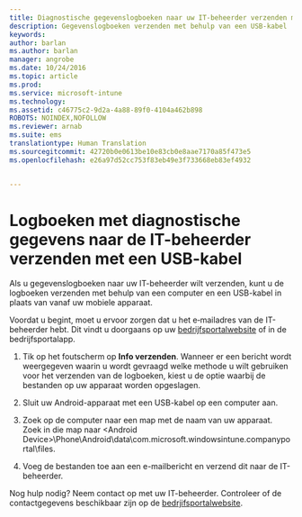 ```yaml
---
title: Diagnostische gegevenslogboeken naar uw IT-beheerder verzenden met behulp van een USB-kabel | Microsoft Intune
description: Gegevenslogboeken verzenden met behulp van een USB-kabel
keywords: 
author: barlan
ms.author: barlan
manager: angrobe
ms.date: 10/24/2016
ms.topic: article
ms.prod: 
ms.service: microsoft-intune
ms.technology: 
ms.assetid: c46775c2-9d2a-4a88-89f0-4104a462b898
ROBOTS: NOINDEX,NOFOLLOW
ms.reviewer: arnab
ms.suite: ems
translationtype: Human Translation
ms.sourcegitcommit: 42720b0e0613be10e83cb0e8aae7170a85f473e5
ms.openlocfilehash: e26a97d52cc753f83eb49e3f733668eb83ef4932


---
```



# Logboeken met diagnostische gegevens naar de IT-beheerder verzenden met een USB-kabel

Als u gegevenslogboeken naar uw IT-beheerder wilt verzenden, kunt u de logboeken verzenden met behulp van een computer en een USB-kabel in plaats van vanaf uw mobiele apparaat.

 Voordat u begint, moet u ervoor zorgen dat u het e‑mailadres van de IT-beheerder hebt. Dit vindt u doorgaans op uw [bedrijfsportalwebsite](http://portal.manage.microsoft.com) of in de bedrijfsportalapp.

1.  Tik op het foutscherm op **Info verzenden**. Wanneer er een bericht wordt weergegeven waarin u wordt gevraagd welke methode u wilt gebruiken voor het verzenden van de logboeken, kiest u de optie waarbij de bestanden op uw apparaat worden opgeslagen.

2.  Sluit uw Android-apparaat met een USB-kabel op een computer aan.

3.  Zoek op de computer naar een map met de naam van uw apparaat. Zoek in die map naar &lt;Android Device&gt;\Phone\Android\data\com.microsoft.windowsintune.companyportal\files\.

4.  Voeg de bestanden toe aan een e-mailbericht en verzend dit naar de IT-beheerder.

Nog hulp nodig? Neem contact op met uw IT-beheerder. Controleer of de contactgegevens beschikbaar zijn op de [bedrjifsportalwebsite](http://portal.manage.microsoft.com).



<!--HONumber=Oct16_HO2-->


